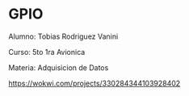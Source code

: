 # GPIO


Alumno: Tobias Rodriguez Vanini

Curso: 5to 1ra Avionica

Materia: Adquisicion de Datos

https://wokwi.com/projects/330284344103928402
